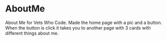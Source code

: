 # AboutMe
About Me for Vets Who Code.
Made the home page with a pic and a button. When the button is click it takes you to another page with 3 cards with different things about me.
